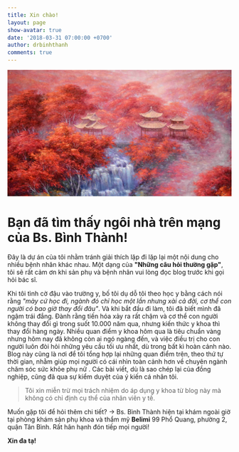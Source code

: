 ```yaml
---
title: Xin chào!
layout: page
show-avatar: true
date: '2018-03-31 07:00:00 +0700'
author: drbinhthanh
comments: true
---
```


![](/assets/img/banner.jpg)

# Bạn đã tìm thấy ngôi nhà trên mạng của Bs. Bình Thành! 

Đây là dự án của  tôi nhằm tránh giải thích lặp đi lặp lại một nội dung cho nhiều bệnh nhân khác nhau. Một dạng của **"Những câu hỏi thường gặp"**, tôi sẽ rất cảm ơn khi sản phụ và bệnh nhân vui lòng đọc blog trước khi gọi hỏi bác sĩ.

Khi tôi tình cờ đậu vào trường y, bố tôi dụ dỗ tôi theo học y bằng cách nói rằng *"mày cứ học đi, ngành đó chỉ học một lần nhưng xài cả đời, cơ thể con người có bao giờ thay đổi đâu"*. Và khi bắt đầu đi làm, tôi đã biết mình đã ngậm trái đắng. Đành rằng tiến hóa xảy ra rất chậm và cơ thể con người không thay đổi gì trong suốt 10.000 năm qua, nhưng kiến thức y khoa thì thay đổi hàng ngày. Nhiều quan điểm y khoa hôm qua là tiêu chuẩn vàng nhưng hôm nay đã không còn ai ngó ngàng đến, và việc điều trị cho con người luôn đòi hỏi những yêu cầu tối ưu nhất, dù trong bất kì hoàn cảnh nào. Blog này cũng là nơi để tôi tổng hợp lại những quan điểm trên, theo thứ tự thời gian, nhằm giúp mọi người có cái nhìn toàn cảnh hơn về chuyên ngành chăm sóc sức khỏe phụ nữ . Các bài viết, dù là sao chép lại của đồng nghiệp, cũng đã qua sự kiểm duyệt của ý kiến cá nhân tôi.

> Tôi xin miễn trừ mọi trách nhiệm do áp dụng y khoa từ blog này mà không có chỉ định cụ thể của nhân viên y tế.

Muốn gặp tôi để hỏi thêm chi tiết? -> Bs. Bình Thành hiện tại khám ngoài giờ tại phòng khám sản phụ khoa và thẩm mỹ **Belimi** 99 Phổ Quang, phường 2, quận Tân Bình. Rất hân hạnh đón tiếp mọi người!

**Xin đa tạ!**
